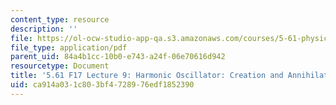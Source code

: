 ```yaml
---
content_type: resource
description: ''
file: https://ol-ocw-studio-app-qa.s3.amazonaws.com/courses/5-61-physical-chemistry-fall-2017/ca914a031c803bf4728976edf1852390_MIT5_61F17_lec9.pdf
file_type: application/pdf
parent_uid: 84a4b1cc-10b0-e743-a24f-06e70616d942
resourcetype: Document
title: '5.61 F17 Lecture 9: Harmonic Oscillator: Creation and Annihilation Operators'
uid: ca914a03-1c80-3bf4-7289-76edf1852390
---
```

